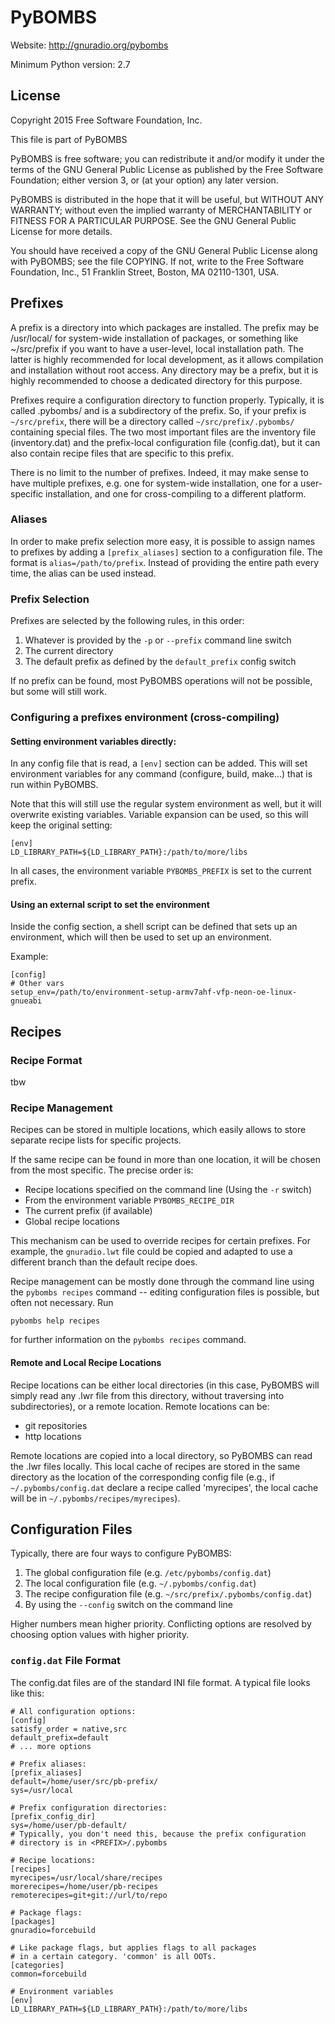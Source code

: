 # PyBOMBS

Website: http://gnuradio.org/pybombs

Minimum Python version: 2.7

## License

Copyright 2015 Free Software Foundation, Inc.

This file is part of PyBOMBS

PyBOMBS is free software; you can redistribute it and/or modify
it under the terms of the GNU General Public License as published by
the Free Software Foundation; either version 3, or (at your option)
any later version.

PyBOMBS is distributed in the hope that it will be useful,
but WITHOUT ANY WARRANTY; without even the implied warranty of
MERCHANTABILITY or FITNESS FOR A PARTICULAR PURPOSE.  See the
GNU General Public License for more details.

You should have received a copy of the GNU General Public License
along with PyBOMBS; see the file COPYING.  If not, write to
the Free Software Foundation, Inc., 51 Franklin Street,
Boston, MA 02110-1301, USA.

## Prefixes

A prefix is a directory into which packages are installed.
The prefix may be /usr/local/ for system-wide installation
of packages, or something like ~/src/prefix if you want to
have a user-level, local installation path. The latter is
highly recommended for local development, as it allows
compilation and installation without root access.
Any directory may be a prefix, but it is highly recommended
to choose a dedicated directory for this purpose.

Prefixes require a configuration directory to function properly.
Typically, it is called .pybombs/ and is a subdirectory of the prefix.
So, if your prefix is `~/src/prefix`, there will be a directory called
`~/src/prefix/.pybombs/` containing special files. The two most important
files are the inventory file (inventory.dat) and the prefix-local
configuration file (config.dat), but it can also contain recipe files
that are specific to this prefix.

There is no limit to the number of prefixes. Indeed, it may make sense
to have multiple prefixes, e.g. one for system-wide installation, one for
a user-specific installation, and one for cross-compiling to a different
platform.

### Aliases

In order to make prefix selection more easy, it is possible to assign names
to prefixes by adding a `[prefix_aliases]` section to a configuration file.
The format is `alias=/path/to/prefix`. Instead of providing the entire path
every time, the alias can be used instead.

### Prefix Selection

Prefixes are selected by the following rules, in this order:

1. Whatever is provided by the `-p` or `--prefix` command line switch
2. The current directory
3. The default prefix as defined by the `default_prefix` config switch

If no prefix can be found, most PyBOMBS operations will not be possible,
but some will still work.

### Configuring a prefixes environment (cross-compiling)

#### Setting environment variables directly:

In any config file that is read, a `[env]` section can be added. This
will set environment variables for any command  (configure, build, make...)
that is run within PyBOMBS.

Note that this will still use the regular system environment as well, but
it will overwrite existing variables. Variable expansion can be used, so
this will keep the original setting:

    [env]
    LD_LIBRARY_PATH=${LD_LIBRARY_PATH}:/path/to/more/libs

In all cases, the environment variable `PYBOMBS_PREFIX` is set to the
current prefix.

#### Using an external script to set the environment

Inside the config section, a shell script can be defined that sets up an
environment, which will then be used to set up an environment.

Example:

    [config]
    # Other vars
    setup_env=/path/to/environment-setup-armv7ahf-vfp-neon-oe-linux-gnueabi

## Recipes

### Recipe Format

tbw

### Recipe Management

Recipes can be stored in multiple locations, which easily allows to store
separate recipe lists for specific projects.

If the same recipe can be found in more than one location, it will be
chosen from the most specific. The precise order is:
- Recipe locations specified on the command line (Using the `-r` switch)
- From the environment variable `PYBOMBS_RECIPE_DIR`
- The current prefix (if available)
- Global recipe locations

This mechanism can be used to override recipes for certain prefixes. For
example, the `gnuradio.lwt` file could be copied and adapted to use a
different branch than the default recipe does.

Recipe management can be mostly done through the command line using
the `pybombs recipes` command -- editing configuration files is possible,
but often not necessary. Run

    pybombs help recipes

for further information on the `pybombs recipes` command.

#### Remote and Local Recipe Locations

Recipe locations can be either local directories (in this case, PyBOMBS will
simply read any .lwr file from this directory, without traversing into
subdirectories), or a remote location.
Remote locations can be:
- git repositories
- http locations

Remote locations are copied into a local directory, so PyBOMBS can read the .lwr
files locally. This local cache of recipes are stored in the same directory
as the location of the corresponding config file (e.g., if `~/.pybombs/config.dat`
declare a recipe called 'myrecipes', the local cache will be in
`~/.pybombs/recipes/myrecipes`).

## Configuration Files

Typically, there are four ways to configure PyBOMBS:

1. The global configuration file (e.g. `/etc/pybombs/config.dat`)
2. The local configuration file (e.g. `~/.pybombs/config.dat`)
3. The recipe configuration file (e.g. `~/src/prefix/.pybombs/config.dat`)
4. By using the `--config` switch on the command line

Higher numbers mean higher priority. Conflicting options are resolved by
choosing option values with higher priority.

### `config.dat` File Format

The config.dat files are of the standard INI file format. A typical file
looks like this:

```
# All configuration options:
[config]
satisfy_order = native,src
default_prefix=default
# ... more options

# Prefix aliases:
[prefix_aliases]
default=/home/user/src/pb-prefix/
sys=/usr/local

# Prefix configuration directories:
[prefix_config_dir]
sys=/home/user/pb-default/
# Typically, you don't need this, because the prefix configuration
# directory is in <PREFIX>/.pybombs

# Recipe locations:
[recipes]
myrecipes=/usr/local/share/recipes
morerecipes=/home/user/pb-recipes
remoterecipes=git+git://url/to/repo

# Package flags:
[packages]
gnuradio=forcebuild

# Like package flags, but applies flags to all packages
# in a certain category. 'common' is all OOTs.
[categories]
common=forcebuild

# Environment variables
[env]
LD_LIBRARY_PATH=${LD_LIBRARY_PATH}:/path/to/more/libs
```

